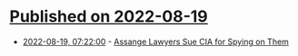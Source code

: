 # [Published on 2022-08-19](index.md)

* [2022-08-19, 07:22:00](https://soylentnews.org/article.pl?sid=22/08/18/0132201&from=rss) - [Assange Lawyers Sue CIA for Spying on Them](https://soylentnews.org/article.pl?sid=22/08/18/0132201&from=rss)
